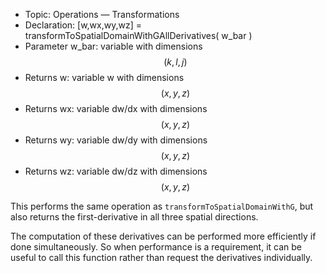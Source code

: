 - Topic: Operations — Transformations
- Declaration: [w,wx,wy,wz] = transformToSpatialDomainWithGAllDerivatives( w_bar )
- Parameter w_bar: variable with dimensions $$(k,l,j)$$
- Returns w: variable w with dimensions $$(x,y,z)$$
- Returns wx: variable dw/dx with dimensions $$(x,y,z)$$
- Returns wy: variable dw/dy with dimensions $$(x,y,z)$$
- Returns wz: variable dw/dz with dimensions $$(x,y,z)$$

This performs the same operation as `transformToSpatialDomainWithG`, but also returns the first-derivative in all three spatial directions.

The computation of these derivatives can be performed more efficiently if done simultaneously. So when performance is a requirement, it can be useful to call this function rather than request the derivatives individually.
